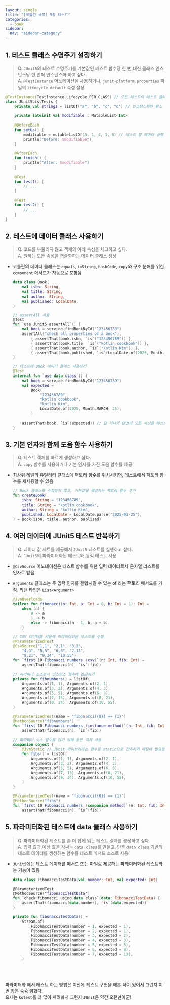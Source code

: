 ```yaml
---
layout: single
title: "[코틀린 쿡북] 9장 테스트"
categories:
  - book
sidebar:
  nav: "sidebar-category"
---
```


## 1. 테스트 클래스 수명주기 설정하기
> Q. `JUnit5`의 테스트 수명주기를 기본값인 테스트 함수당 한 번 대신 클래스 인스턴스당 한 번씩 인스턴스화 하고 싶다. <br />
> A. `@TestInstance` 어노테이션을 사용하거나, `junit-platform.properties` 파일의 `lifecycle.default` 속성 설정

``` kotlin
@TestInstance(TestInstance.Lifecycle.PER_CLASS) // 모든 테스트의 테스트 클래스 인스턴스는 하나
class JUnit5ListTests {
    private val strings = listOf("a", "b", "c", "d") // 인스턴스화와 원소 채움이 한 번
    
    private lateinit val modifiable : MutableList<Int>
    
    @BeforeEach
    fun setUp() {
        modifiable = mutableListOf(3, 1, 4, 1, 5) // 테스트 할 때마다 실행 전에 다시 초기화
        println("Before: $modifiable")
    }
    
    @AfterEach
    fun finish() {
        println("After: $modifiable")
    }
    
    @Test
    fun test1() {
        // ...
    }
    
    @Test
    fun test2() {
        // ...
    }
}
```

## 2. 테스트에 데이터 클래스 사용하기
> Q. 코드를 부풀리지 않고 객체의 여러 속성을 체크하고 싶다.<br />
> A. 원하는 모든 속성을 캡슐화하는 데이터 클래스 생성

- 코틀린의 데이터 클래스는 `equals`, `toString`, `hashCode`, `copy`와 구조 분해를 위한 `component` 메서드가 자동으로 포함됨

    ``` kotlin
    data class Book(
        val isbn: String,
        val title: String,
        val author: String,
        val published: LocalDate,
    )

    // assertAll 사용
    @Test
    fun `use JUnit5 assertAll`() {
        val book = service.findBookById("123456789")
        assertAll("check all properties of a book"),
            { assertThat(book.isbn, `is`("123456789")) },
            { assertThat(book.title, `is`("kotlin cookbook")) },
            { assertThat(book.author, `is`("kotlin Kim")) },
            { assertThat(book.published, `is`(LocalDate.of(2025, Month.MARCH, 25)) }
    }

    // 테스트에 Book 데이터 클래스 사용하기
    @Test
    internal fun `use data class`() {
        val book = service.findBookById("123456789")
        val expected = 
            Book(
                "123456789",
                "kotlin cookbook",
                "kotlin Kim",
                LocalDate.of(2025, Month.MARCH, 25),
            )
        
        assertThat(book, `is`(expected)) // 단 하나의 단언이 모든 속성을 테스트함
    }
    ``` 

## 3. 기본 인자와 함께 도움 함수 사용하기
> Q. 테스트 객체를 빠르게 생성하고 싶다.<br />
> A. `copy` 함수를 사용하거나 기본 인자를 가진 도움 함수를 제공

- 최상위 레벨의 유틸리티 클래스에 팩토리 함수를 위치시키면, 테스트에서 팩토리 함수를 재사용할 수 있음

    ``` kotlin
    // Book 클래스를 수정하지 않고, 기본값을 생성하는 팩토리 함수 추가
    fun createBook(
        isbn: String = "123456789",
        title: String = "kotlin cookbook",
        author: String = "kotlin Kim",
        published: LocalDate = LocalDate.parse("2025-03-25"),
    ) = Book(isbn, title, author, publised)
    ```

## 4. 여러 데이터에 JUnit5 테스트 반복하기
> Q. 데이터 값 세트를 제공해서 `JUnit5` 테스트를 실행하고 싶다.<br />
> A. `JUnit5`의 파라미터화된 테스트와 동적 테스트 사용

- `@CsvSource` 어노테이션은 테스트 함수를 위한 입력 데이터로서 문자열 리스트를 인자로 받음
- `Arguments` 클래스는 두 입력 인자를 결합시킬 수 있는 of 라는 팩토리 메서드를 가짐. 리턴 타입은 `List<Argument>`

    ``` kotlin
    @JvmOverloads
    tailrec fun fibonacci(n: Int, a: Int = 0, b: Int = 1): Int =
        when (n) {
            0 -> a
            1 -> b
            else -> fibonacci(n - 1, b, a + b)
        }

    // CSV 데이터를 사용해 파라미터화된 테스트를 수행
    @ParameterizedTest
    @CsvSource("1,1", "2,1", "3,2",
        "4,3", "5,5", "6,8", "7,13",
        "8,21", "9,34", "10,55")
    fun `first 10 Fibonacci numbers (csv)`(n: Int, fib: Int) = 
        assertThat(fibonacci(n), `is`(fib))
        
    // 파라미터 소스로서 인스턴스 함수에 접근하기
    private fun fibnumbers() = listOf(
        Arguments.of(1, 1), Arguments.of(2, 1),
        Arguments.of(3, 2), Arguments.of(4, 3),
        Arguments.of(5, 5), Arguments.of(6, 8),
        Arguments.of(7, 13), Arguments.of(8, 21),
        Arguments.of(9, 34), Arguments.of(10, 55),
    )

    @ParameterizedTest(name = "fibonacci({0}) == {1}")
    @MethodSource("fibnumbers")
    fun `first 10 Fibonacci numbers (instance method)`(n: Int, fib: Int) =
        assertThat(fibonacci(n), `is`(fib))
        
    // 파라미터 소스 함수를 담기 위해 동반 객체 사용
    companion object {
        @JvmStatic // JUnit 라이브러리는 함수를 static으로 간주하기 때문에 필요함
        fun fibs() = listOf(
            Arguments.of(1, 1), Arguments.of(2, 1),
            Arguments.of(3, 2), Arguments.of(4, 3),
            Arguments.of(5, 5), Arguments.of(6, 8),
            Arguments.of(7, 13), Arguments.of(8, 21),
            Arguments.of(9, 34), Arguments.of(10, 55),
        )
    }

    @ParameterizedTest(name = "fibonacci({0}) == {1}")
    @MethodSource("fibs")
    fun `first 10 Fibonacci numbers (companion method)`(n: Int, fib: Int) =
        assertThat(fibonacci(n), `is`(fib))
    ```

## 5. 파라미터화된 테스트에 data 클래스 사용하기
> Q. 파라미터화된 테스트를 좀 더 쉽게 읽는 테스트 결과를 생성하고 싶다.<br />
> A. 입력 값과 예상 값을 감싸는 `data class`를 만들고, 만든 `data class` 기반의 테스트 데이터를 생성하는 함수를 테스트 메서드 소스로 사용

- `JUnit5`에는 테스트 데이터를 메서드 또는 파일로 제공하는 파라미터화된 테스트라는 기능이 있음

    ``` kotlin
    data class FibonacciTestData(val number: Int, val expected: Int)

    @ParameterizedTest
    @MethodSource("fibonacciTestData")
    fun `check fibonacci using data class`(data: FibonacciTestData) {
        assertThat(fibonacci(data.number), `is`(data.expected))
    }

    private fun fibonacciTestData() = 
        Stream.of(
            FibonacciTestData(number = 1, expected = 1),
            FibonacciTestData(number = 2, expected = 1),
            FibonacciTestData(number = 3, expected = 2),
            FibonacciTestData(number = 4, expected = 3),
            FibonacciTestData(number = 5, expected = 5),
            FibonacciTestData(number = 6, expected = 8),
            FibonacciTestData(number = 7, expected = 13),
        )
    ```

<br />
<br /> 

파라미터화 해서 테스트 하는 방법은 이전에 테스트 구현을 해본 적이 있어서 그런지 이번 장은 슉슉 읽혔다! <br />
요새는 `kotest`를 더 많이 째려봐서 그런지 `JUnit`은 약간 오랜만이군!
